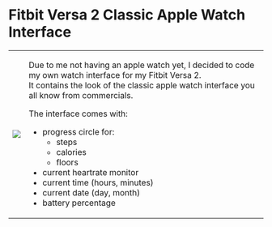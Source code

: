 # Fitbit Versa 2 Classic Apple Watch Interface

<div style="width:50%;float:left">

</div>

<div style="width:50%;float:left">
  
</div>

<table>
  <tr>
    <td><img src="http://bewerbung.aaronjoel.de/img/applewatch_interface.jpg"></td>
    <td><p>Due to me not having an apple watch yet, I decided to code my own watch interface for my Fitbit Versa 2.<br>It contains the look of the classic apple watch interface you all know from commercials.</p>
  <p>The interface comes with:</p>
  <ul>
    <li>progress circle for:
      <ul>
        <li>steps</li>
        <li>calories</li>
        <li>floors</li>
      </ul>
    </li>
    <li>current heartrate monitor</li>
    <li>current time (hours, minutes)</li>
    <li>current date (day, month)</li>
    <li>battery percentage</li>
  </ul></td>
  </tr>
  
</table>  
